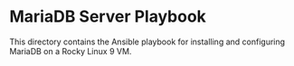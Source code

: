 # MariaDB Server Playbook
This directory contains the Ansible playbook for installing and configuring MariaDB on a Rocky Linux 9 VM.
